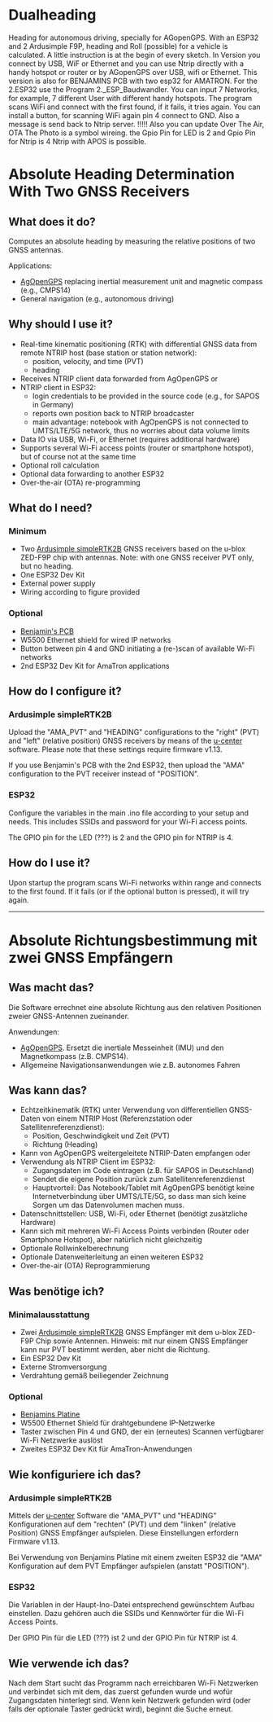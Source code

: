 # Dualheading
Heading for autonomous driving, specially for AGopenGPS. 
With an ESP32 and 2 Ardusimple F9P, heading and Roll (possible) for a vehicle is calculated. 
A little instruction is at the begin of every sketch. 
In Version you connect by USB, WiF or Ethernet and you can use Ntrip directly with a handy hotspot or router or by AGopenGPS over USB, wifi or Ethernet.
This version is also for BENJAMINS PCB with two esp32 for AMATRON. 
For the 2.ESP32 use the Program  2._ESP_Baudwandler.
You can input 7 Networks, for example, 7 different User with different handy hotspots.
The program scans WiFi and connect with the first found, if it fails, it tries again.
You can install a button, for scanning WiFi again pin 4 connect to GND.
Also a message is send back to Ntrip server. !!!!!
Also you can update Over The Air, OTA
The Photo is a symbol wireing. the Gpio Pin for LED is 2 and Gpio Pin for Ntrip is 4
Ntrip with APOS is possible.

# Absolute Heading Determination With Two GNSS Receivers

## What does it do?

Computes an absolute heading by measuring the relative positions of two GNSS antennas.

Applications:

* [AgOpenGPS](https://github.com/farmerbriantee/AgOpenGPS) replacing inertial measurement unit and magnetic compass (e.g., CMPS14)
* General navigation (e.g., autonomous driving)

## Why should I use it?

* Real-time kinematic positioning (RTK) with differential GNSS data from remote NTRIP host (base station or station network):
    * position, velocity, and time (PVT)
    * heading
* Receives NTRIP client data forwarded from AgOpenGPS or
* NTRIP client in ESP32:
    * login credentials to be provided in the source code (e.g., for SAPOS in Germany)
    * reports own position back to NTRIP broadcaster
    * main advantage: notebook with AgOpenGPS is not connected to UMTS/LTE/5G network, thus no worries about data volume limits
* Data IO via USB, Wi-Fi, or Ethernet (requires additional hardware)
* Supports several Wi-Fi access points (router or smartphone hotspot), but of course not at the same time
* Optional roll calculation
* Optional data forwarding to another ESP32
* Over-the-air (OTA) re-programming 

## What do I need?

### Minimum

* Two [Ardusimple simpleRTK2B](https://www.ardusimple.com/product/simplertk2b-basic-starter-kit-ip65/) GNSS receivers based on the u-blox ZED-F9P chip with antennas. Note: with one GNSS receiver PVT only, but no heading.
* One ESP32 Dev Kit
* External power supply
* Wiring according to figure provided

### Optional

* [Benjamin's PCB](https://oshwlab.com/biohofbolten/dualgps-agopengps-v1-4)
* W5500 Ethernet shield for wired IP networks
* Button between pin 4 and GND initiating a (re-)scan of available Wi-Fi networks
* 2nd ESP32 Dev Kit for AmaTron applications

## How do I configure it?

### Ardusimple simpleRTK2B

Upload the "AMA_PVT" and "HEADING" configurations to the "right" (PVT) and "left" (relative position) GNSS receivers by means of the [u-center](https://www.u-blox.com/en/product/u-center) software. Please note that these settings require firmware v1.13.

If you use Benjamin's PCB with the 2nd ESP32, then upload the "AMA" configuration to the PVT receiver instead of "POSITION".

### ESP32

Configure the variables in the main .ino file according to your setup and needs. This includes SSIDs and password for your Wi-Fi access points.

The GPIO pin for the LED (???) is 2 and the GPIO pin for NTRIP is 4.

## How do I use it?

Upon startup the program scans Wi-Fi networks within range and connects to the first found. If it fails (or if the optional button is pressed), it will try again.

--------------------

# Absolute Richtungsbestimmung mit zwei GNSS Empfängern

## Was macht das?

Die Software errechnet eine absolute Richtung aus den relativen Positionen zweier GNSS-Antennen zueinander.

Anwendungen:

* [AgOpenGPS](https://github.com/farmerbriantee/AgOpenGPS). Ersetzt die inertiale Messeinheit (IMU) und den Magnetkompass (z.B. CMPS14).
* Allgemeine Navigationsanwendungen wie z.B. autonomes Fahren

## Was kann das?

* Echtzeitkinematik (RTK) unter Verwendung von differentiellen GNSS-Daten von einem NTRIP Host (Referenzstation oder Satellitenreferenzdienst):
    * Position, Geschwindigkeit und Zeit (PVT)
    * Richtung (Heading)
* Kann von AgOpenGPS weitergeleitete NTRIP-Daten empfangen oder
* Verwendung als NTRIP Client im ESP32:
    * Zugangsdaten im Code eintragen (z.B. für SAPOS in Deutschland)
    * Sendet die eigene Position zurück zum Satellitenreferenzdienst
    * Hauptvorteil: Das Notebook/Tablet mit AgOpenGPS benötigt keine Internetverbindung über UMTS/LTE/5G, so dass man sich keine Sorgen um das Datenvolumen machen muss.
* Datenschnittstellen: USB, Wi-Fi, oder Ethernet (benötigt zusätzliche Hardware)
* Kann sich mit mehreren Wi-Fi Access Points verbinden (Router oder Smartphone Hotspot), aber natürlich nicht gleichzeitig
* Optionale Rollwinkelberechnung
* Optionale Datenweiterleitung an einen weiteren ESP32
* Over-the-air (OTA) Reprogrammierung

## Was benötige ich?

### Minimalausstattung

* Zwei [Ardusimple simpleRTK2B](https://www.ardusimple.com/product/simplertk2b-basic-starter-kit-ip65/) GNSS Empfänger mit dem u-blox ZED-F9P Chip sowie Antennen. Hinweis: mit nur einem GNSS Empfänger kann nur PVT bestimmt werden, aber nicht die Richtung.
* Ein ESP32 Dev Kit
* Externe Stromversorgung
* Verdrahtung gemäß beiliegender Zeichnung

### Optional

* [Benjamins Platine](https://oshwlab.com/biohofbolten/dualgps-agopengps-v1-4)
* W5500 Ethernet Shield für drahtgebundene IP-Netzwerke
* Taster zwischen Pin 4 und GND, der ein (erneutes) Scannen verfügbarer Wi-Fi Netzwerke auslöst
* Zweites ESP32 Dev Kit für AmaTron-Anwendungen

## Wie konfiguriere ich das?

### Ardusimple simpleRTK2B

Mittels der [u-center](https://www.u-blox.com/en/product/u-center) Software die "AMA_PVT" und "HEADING" Konfigurationen auf dem "rechten" (PVT) und dem "linken" (relative Position) GNSS Empfänger aufspielen. Diese Einstellungen erfordern Firmware v1.13.

Bei Verwendung von Benjamins Platine mit einem zweiten ESP32 die "AMA" Konfiguration auf dem PVT Empfänger aufspielen (anstatt "POSITION").

### ESP32

Die Variablen in der Haupt-Ino-Datei entsprechend gewünschtem Aufbau einstellen. Dazu gehören auch die SSIDs und Kennwörter für die Wi-Fi Access Points.

Der GPIO Pin für die LED (???) ist 2 und der GPIO Pin für NTRIP ist 4.

## Wie verwende ich das?

Nach dem Start sucht das Programm nach erreichbaren Wi-Fi Netzwerken und verbindet sich mit dem, das zuerst gefunden wurde und wofür Zugangsdaten hinterlegt sind. Wenn kein Netzwerk gefunden wird (oder falls der optionale Taster gedrückt wird), beginnt die Suche erneut.
